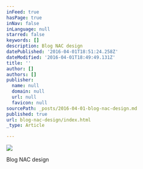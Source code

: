 ```yaml
---
inFeed: true
hasPage: true
inNav: false
inLanguage: null
starred: false
keywords: []
description: Blog NAC design
datePublished: '2016-04-01T18:51:24.258Z'
dateModified: '2016-04-01T18:49:49.131Z'
title: ''
author: []
authors: []
publisher:
  name: null
  domain: null
  url: null
  favicon: null
sourcePath: _posts/2016-04-01-blog-nac-design.md
published: true
url: blog-nac-design/index.html
_type: Article

---
```

![](https://the-grid-user-content.s3-us-west-2.amazonaws.com/d4f130a1-549c-4e5e-9e45-04cfb3ab7ce9.png)

Blog NAC design
